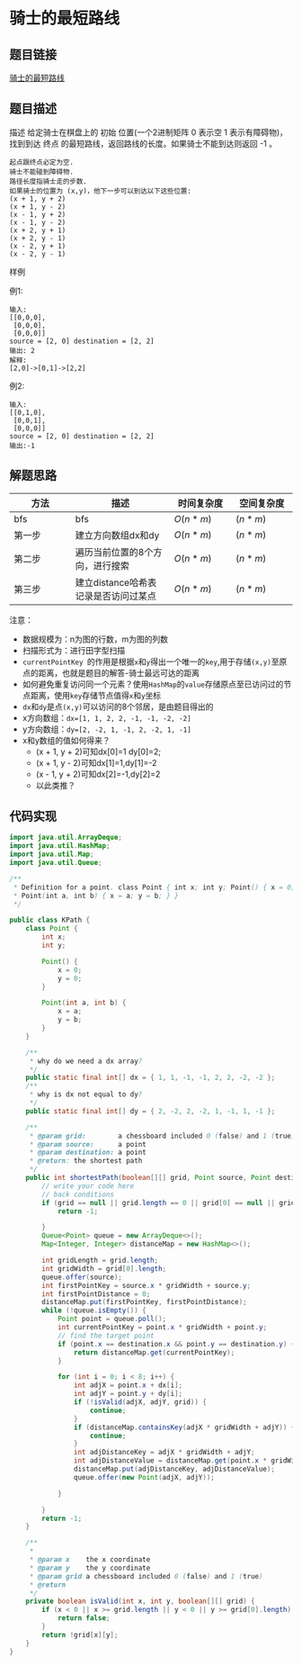 

#  骑士的最短路线

## 题目链接

[ 骑士的最短路线](https://www.lintcode.com/problem/611/?_from=ladder&fromId=161)

## 题目描述
描述
给定骑士在棋盘上的 初始 位置(一个2进制矩阵 0 表示空 1 表示有障碍物)，找到到达 终点 的最短路线，返回路线的长度。如果骑士不能到达则返回 -1 。
```shell
起点跟终点必定为空.
骑士不能碰到障碍物.
路径长度指骑士走的步数.
如果骑士的位置为 (x,y)，他下一步可以到达以下这些位置:
(x + 1, y + 2)
(x + 1, y - 2)
(x - 1, y + 2)
(x - 1, y - 2)
(x + 2, y + 1)
(x + 2, y - 1)
(x - 2, y + 1)
(x - 2, y - 1)
```
样例

例1:
```shell
输入:
[[0,0,0],
 [0,0,0],
 [0,0,0]]
source = [2, 0] destination = [2, 2] 
输出: 2
解释:
[2,0]->[0,1]->[2,2]
```
例2:
```shell
输入:
[[0,1,0],
 [0,0,1],
 [0,0,0]]
source = [2, 0] destination = [2, 2] 
输出:-1
```
## 解题思路
| <div style="width:70pt">方法</div>  |描述 |<div style="width:70pt">时间复杂度</div> |<div style="width:70pt">空间复杂度</div>|
|---|---|---|---|
|  bfs | bfs  | $O(n*m)$|$(n*m)$|
|  第一步 | 建立方向数组dx和dy  | $O(n*m)$|$(n*m)$|
|  第二步 | 遍历当前位置的8个方向，进行搜索  | $O(n*m)$|$(n*m)$|
|  第三步 | 建立distance哈希表记录是否访问过某点  | $O(n*m)$|$(n*m)$|

注意：
- 数据规模为：n为图的行数，m为图的列数
- 扫描形式为：进行田字型扫描
- `currentPointKey `的作用是根据`x`和`y`得出一个唯一的`key`,用于存储`(x,y)`至原点的距离，也就是题目的解答-骑士最远可达的距离
- 如何避免重复访问同一个元素？使用`HashMap`的`value`存储原点至已访问过的节点距离，使用`key`存储节点值得`x`和`y`坐标
- `dx`和`dy`是点`(x,y)`可以访问的8个邻居，是由题目得出的
- x方向数组：`dx=[1, 1, 2, 2, -1, -1, -2, -2]`
- y方向数组：`dy=[2, -2, 1, -1, 2, -2, 1, -1]`
- x和y数组的值如何得来？
  - (x + 1, y + 2)可知dx[0]=1 dy[0]=2;
  - (x + 1, y - 2)可知dx[1]=1,dy[1]=-2
  - (x - 1, y + 2)可知dx[2]=-1,dy[2]=2
  - 以此类推？

## 代码实现

```java
import java.util.ArrayDeque;
import java.util.HashMap;
import java.util.Map;
import java.util.Queue;

/**
 * Definition for a point. class Point { int x; int y; Point() { x = 0; y = 0; }
 * Point(int a, int b) { x = a; y = b; } }
 */

public class KPath {
    class Point {
        int x;
        int y;

        Point() {
            x = 0;
            y = 0;
        }

        Point(int a, int b) {
            x = a;
            y = b;
        }
    }

    /**
     * why do we need a dx array?
     */
    public static final int[] dx = { 1, 1, -1, -1, 2, 2, -2, -2 };
    /**
     * why is dx not equal to dy?
     */
    public static final int[] dy = { 2, -2, 2, -2, 1, -1, 1, -1 };

    /**
     * @param grid:        a chessboard included 0 (false) and 1 (true)
     * @param source:      a point
     * @param destination: a point
     * @return: the shortest path
     */
    public int shortestPath(boolean[][] grid, Point source, Point destination) {
        // write your code here
        // back conditions
        if (grid == null || grid.length == 0 || grid[0] == null || grid[0].length == 0) {
            return -1;

        }
        Queue<Point> queue = new ArrayDeque<>();
        Map<Integer, Integer> distanceMap = new HashMap<>();

        int gridLength = grid.length;
        int gridWidth = grid[0].length;
        queue.offer(source);
        int firstPointKey = source.x * gridWidth + source.y;
        int firstPointDistance = 0;
        distanceMap.put(firstPointKey, firstPointDistance);
        while (!queue.isEmpty()) {
            Point point = queue.poll();
            int currentPointKey = point.x * gridWidth + point.y;
            // find the target point
            if (point.x == destination.x && point.y == destination.y) {
                return distanceMap.get(currentPointKey);
            }

            for (int i = 0; i < 8; i++) {
                int adjX = point.x + dx[i];
                int adjY = point.y + dy[i];
                if (!isValid(adjX, adjY, grid)) {
                    continue;
                }
                if (distanceMap.containsKey(adjX * gridWidth + adjY)) {
                    continue;
                }
                int adjDistanceKey = adjX * gridWidth + adjY;
                int adjDistanceValue = distanceMap.get(point.x * gridWidth + point.y) + 1;
                distanceMap.put(adjDistanceKey, adjDistanceValue);
                queue.offer(new Point(adjX, adjY));

            }

        }
        return -1;
    }

    /**
     * 
     * @param x    the x coordinate
     * @param y    the y coordinate
     * @param grid a chessboard included 0 (false) and 1 (true)
     * @return
     */
    private boolean isValid(int x, int y, boolean[][] grid) {
        if (x < 0 || x >= grid.length || y < 0 || y >= grid[0].length) {
            return false;
        }
        return !grid[x][y];
    }
}

```
